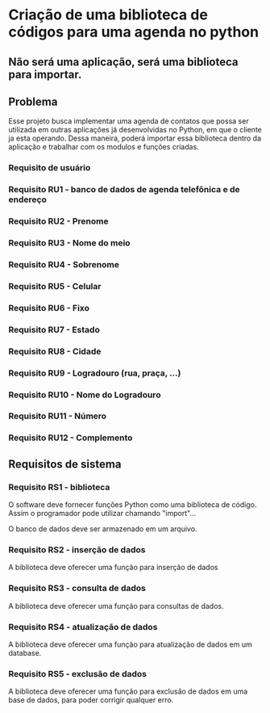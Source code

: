 # Criação de uma biblioteca de códigos para uma agenda no python

## Não será uma aplicação, será uma biblioteca para importar.

## Problema

Esse projeto busca implementar uma agenda de contatos que possa ser utilizada em outras aplicações já desenvolvidas no Python, em que o cliente ja esta operando. Dessa maneira, poderá importar essa biblioteca dentro da aplicação e trabalhar com os modulos e funções criadas.

### Requisito de usuário

### Requisito RU1 - banco de dados de agenda telefônica e de endereço

### Requisito RU2 - Prenome 

### Requisito RU3 - Nome do meio

### Requisito RU4 - Sobrenome

### Requisito RU5 - Celular

### Requisito RU6 - Fixo

### Requisito RU7 - Estado

### Requisito RU8 - Cidade

### Requisito RU9 - Logradouro (rua, praça, ...)

### Requisito RU10 - Nome do Logradouro

### Requisito RU11 - Número

### Requisito RU12 - Complemento


## Requisitos de sistema

### Requisito RS1 - biblioteca

O software deve fornecer funções Python como uma biblioteca de código. Assim o programador pode utilizar chamando "import"...

O banco de dados deve ser armazenado em um arquivo.

### Requisito RS2 - inserção de dados

A biblioteca deve oferecer uma função para inserção de dados

### Requisito RS3 - consulta de dados

A biblioteca deve oferecer uma função para consultas de dados.

### Requisito RS4 -  atualização de dados

A biblioteca deve oferecer uma função para atualização de dados em um database.

### Requisito RS5 -  exclusão de dados

A biblioteca deve oferecer uma função para exclusão de dados em uma base de dados, para poder corrigir qualquer erro.